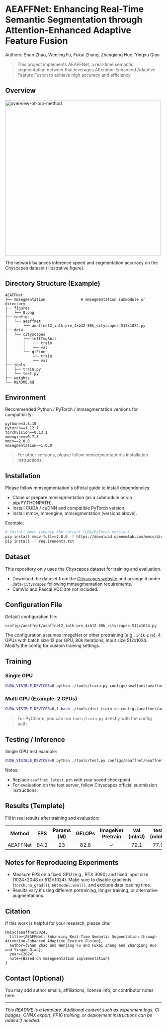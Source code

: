 
# AEAFFNet: Enhancing Real-Time Semantic Segmentation through Attention-Enhanced Adaptive Feature Fusion

Authors: Shan Zhao, Wenjing Fu, Fukai Zhang, Zhanqiang Huo, Yingxu Qiao

> This project implements AEAFFNet, a real-time semantic segmentation network that leverages Attention-Enhanced Adaptive Feature Fusion to achieve high accuracy and efficiency.

## Overview

<p align="left">
  <img src="figures/0.png" alt="overview-of-our-method" width="500"/>
</p>

The network balances inference speed and segmentation accuracy on the Cityscapes dataset (illustrative figure).

## Directory Structure (Example)

```
AEAFFNet
├── mmsegmentation                # mmsegmentation submodule or directory
├── figures
│   └── 0.png
├── configs
│   └── aeaffnet
│       └── aeaffnet2_in1k-pre_4xb12-80k_cityscapes-512x1024.py
├── data
│   └── cityscapes
│       ├── leftImg8bit
│       │   ├── train
│       │   ├── val
│       └── gtFine
│           ├── train
│           ├── val
├── tools
│   ├── train.py
│   └── test.py
├── weights
└── README.md
```

## Environment

Recommended Python / PyTorch / mmsegmentation versions for compatibility:

```
python==3.8.10
pytorch==1.12.1
torchvision==0.13.1
mmengine==0.7.3
mmcv==2.0.0
mmsegmentation==1.0.0
```

> For other versions, please follow mmsegmentation's installation instructions.

## Installation

Please follow mmsegmentation's official guide to install dependencies:

* Clone or prepare mmsegmentation (as a submodule or via pip/PYTHONPATH).
* Install CUDA / cuDNN and compatible PyTorch version.
* Install mmcv, mmengine, mmsegmentation (versions above).

Example:

```bash
# Install mmcv (choose the correct CUDA/PyTorch version)
pip install mmcv-full==2.0.0 -f https://download.openmmlab.com/mmcv/dist/cuXXX/torchX.Y/index.html
pip install -r requirements.txt
```

## Dataset

This repository only uses the Cityscapes dataset for training and evaluation.

* Download the dataset from the [Cityscapes website](https://www.cityscapes-dataset.com/downloads/) and arrange it under `data/cityscapes` following mmsegmentation requirements.
* CamVid and Pascal VOC are not included.

## Configuration File

Default configuration file:

```
configs/aeaffnet/aeaffnet2_in1k-pre_4xb12-80k_cityscapes-512x1024.py
```

The configuration assumes ImageNet or other pretraining (e.g., `in1k-pre`), 4 GPUs with batch size 12 per GPU, 80k iterations, input size 512x1024. Modify the config for custom training settings.

## Training

### Single GPU

```bash
CUDA_VISIBLE_DEVICES=0 python ./tools/train.py configs/aeaffnet/aeaffnet2_in1k-pre_4xb12-80k_cityscapes-512x1024.py --work-dir ./weights/aeaffnet
```

### Multi GPU (Example: 2 GPUs)

```bash
CUDA_VISIBLE_DEVICES=0,1 bash ./tools/dist_train.sh configs/aeaffnet/aeaffnet2_in1k-pre_4xb12-80k_cityscapes-512x1024.py 2 --work-dir ./weights/aeaffnet
```

> For PyCharm, you can run `tools/train.py` directly with the config path.

## Testing / Inference

Single GPU test example:

```bash
CUDA_VISIBLE_DEVICES=0 python ./tools/test.py configs/aeaffnet/aeaffnet2_in1k-pre_4xb12-80k_cityscapes-512x1024.py ./weights/aeaffnet/aeaffnet_latest.pth --eval mIoU
```

Notes:

* Replace `aeaffnet_latest.pth` with your saved checkpoint.
* For evaluation on the test server, follow Cityscapes official submission instructions.

## Results (Template)

Fill in real results after training and evaluation:

|   Method   | FPS | Params (M) | GFLOPs | ImageNet Pretrain | val (mIoU) | test (mIoU) |
| :--------: | :-: | :--------: | :----: | :---------------: | :--------: | :---------: |
| AEAFFNet |  84.2 |   23       |  82.8  |         ✓         |    79.1    |    77.9     |

## Notes for Reproducing Experiments

* Measure FPS on a fixed GPU (e.g., RTX 3090) and fixed input size (1024×2048 or 512×1024). Make sure to disable gradients (`torch.no_grad()`), set `model.eval()`, and exclude data loading time.
* Results vary if using different pretraining, longer training, or alternative augmentations.

## Citation

If this work is helpful for your research, please cite:

```
@misc{aeaffnet2024,
  title={AEAFFNet: Enhancing Real-Time Semantic Segmentation through Attention-Enhanced Adaptive Feature Fusion},
  author={Shan Zhao and Wenjing Fu and Fukai Zhang and Zhanqiang Huo and Yingxu Qiao},
  year={2024},
  note={Based on mmsegmentation implementation}
}
```

## Contact (Optional)

You may add author emails, affiliations, license info, or contributor notes here.

---

*This README is a template. Additional content such as experiment logs, CI badges, ONNX export, FP16 training, or deployment instructions can be added if needed.*
